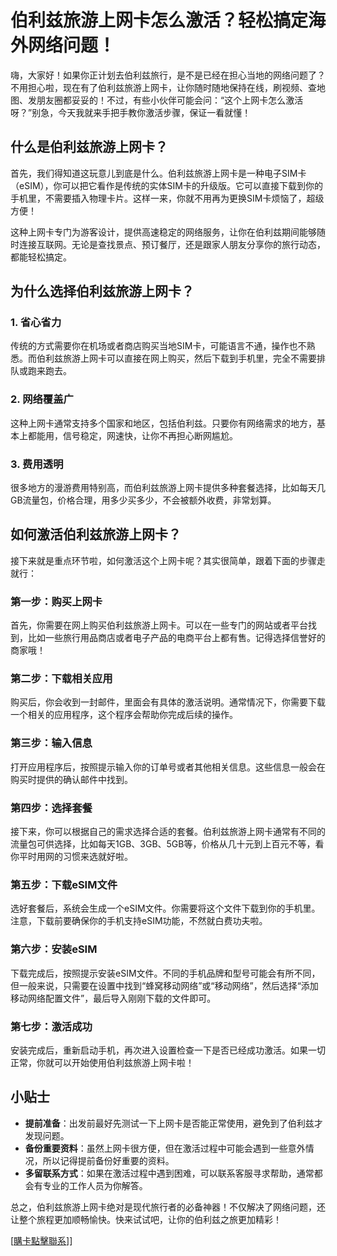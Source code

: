 # 伯利兹旅游上网卡怎么激活？轻松搞定海外网络问题！

嗨，大家好！如果你正计划去伯利兹旅行，是不是已经在担心当地的网络问题了？不用担心啦，现在有了伯利兹旅游上网卡，让你随时随地保持在线，刷视频、查地图、发朋友圈都妥妥的！不过，有些小伙伴可能会问：“这个上网卡怎么激活呀？”别急，今天我就来手把手教你激活步骤，保证一看就懂！

## 什么是伯利兹旅游上网卡？

首先，我们得知道这玩意儿到底是什么。伯利兹旅游上网卡是一种电子SIM卡（eSIM），你可以把它看作是传统的实体SIM卡的升级版。它可以直接下载到你的手机里，不需要插入物理卡片。这样一来，你就不用再为更换SIM卡烦恼了，超级方便！

这种上网卡专门为游客设计，提供高速稳定的网络服务，让你在伯利兹期间能够随时连接互联网。无论是查找景点、预订餐厅，还是跟家人朋友分享你的旅行动态，都能轻松搞定。

## 为什么选择伯利兹旅游上网卡？

### 1. 省心省力
传统的方式需要你在机场或者商店购买当地SIM卡，可能语言不通，操作也不熟悉。而伯利兹旅游上网卡可以直接在网上购买，然后下载到手机里，完全不需要排队或跑来跑去。

### 2. 网络覆盖广
这种上网卡通常支持多个国家和地区，包括伯利兹。只要你有网络需求的地方，基本上都能用，信号稳定，网速快，让你不再担心断网尴尬。

### 3. 费用透明
很多地方的漫游费用特别高，而伯利兹旅游上网卡提供多种套餐选择，比如每天几GB流量包，价格合理，用多少买多少，不会被额外收费，非常划算。

## 如何激活伯利兹旅游上网卡？

接下来就是重点环节啦，如何激活这个上网卡呢？其实很简单，跟着下面的步骤走就行：

### 第一步：购买上网卡
首先，你需要在网上购买伯利兹旅游上网卡。可以在一些专门的网站或者平台找到，比如一些旅行用品商店或者电子产品的电商平台上都有售。记得选择信誉好的商家哦！

### 第二步：下载相关应用
购买后，你会收到一封邮件，里面会有具体的激活说明。通常情况下，你需要下载一个相关的应用程序，这个程序会帮助你完成后续的操作。

### 第三步：输入信息
打开应用程序后，按照提示输入你的订单号或者其他相关信息。这些信息一般会在购买时提供的确认邮件中找到。

### 第四步：选择套餐
接下来，你可以根据自己的需求选择合适的套餐。伯利兹旅游上网卡通常有不同的流量包可供选择，比如每天1GB、3GB、5GB等，价格从几十元到上百元不等，看你平时用网的习惯来选就好啦。

### 第五步：下载eSIM文件
选好套餐后，系统会生成一个eSIM文件。你需要将这个文件下载到你的手机里。注意，下载前要确保你的手机支持eSIM功能，不然就白费功夫啦。

### 第六步：安装eSIM
下载完成后，按照提示安装eSIM文件。不同的手机品牌和型号可能会有所不同，但一般来说，只需要在设置中找到“蜂窝移动网络”或“移动网络”，然后选择“添加移动网络配置文件”，最后导入刚刚下载的文件即可。

### 第七步：激活成功
安装完成后，重新启动手机，再次进入设置检查一下是否已经成功激活。如果一切正常，你就可以开始使用伯利兹旅游上网卡啦！

## 小贴士

- **提前准备**：出发前最好先测试一下上网卡是否能正常使用，避免到了伯利兹才发现问题。
- **备份重要资料**：虽然上网卡很方便，但在激活过程中可能会遇到一些意外情况，所以记得提前备份好重要的资料。
- **多留联系方式**：如果在激活过程中遇到困难，可以联系客服寻求帮助，通常都会有专业的工作人员为你解答。

总之，伯利兹旅游上网卡绝对是现代旅行者的必备神器！不仅解决了网络问题，还让整个旅程更加顺畅愉快。快来试试吧，让你的伯利兹之旅更加精彩！

[[購卡點擊聯系](https://t.me/s/esim1088)]]